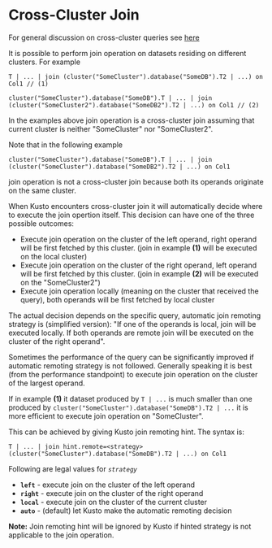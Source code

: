 # Cross-Cluster Join

For general discussion on cross-cluster queries see [here](syntax.md#queries)

It is possible to perform join operation on datasets residing on different clusters. For example 

<!-- csl -->
```
T | ... | join (cluster("SomeCluster").database("SomeDB").T2 | ...) on Col1 // (1)

cluster("SomeCluster").database("SomeDB").T | ... | join (cluster("SomeCluster2").database("SomeDB2").T2 | ...) on Col1 // (2)
```

In the examples above join operation is a cross-cluster join assuming that current cluster is neither "SomeCluster" nor "SomeCluster2".

Note that in the following example

<!-- csl -->
```
cluster("SomeCluster").database("SomeDB").T | ... | join (cluster("SomeCluster").database("SomeDB2").T2 | ...) on Col1 
```

join operation is not a cross-cluster join because both its operands originate on the same cluster.

When Kusto encounters cross-cluster join it will automatically decide where to execute the join opertion itself. This decision can have one of the three possible outcomes:
* Execute join operation on the cluster of the left operand, right operand will be first fetched by this cluster. (join in example **(1)** will be executed on the local cluster)
* Execute join operation on the cluster of the right operand, left operand will be first fetched by this cluster. (join in example **(2)** will be executed on the "SomeCluster2")
* Execute join operation locally (meaning on the cluster that received the query), both operands will be first fetched by local cluster

The actual decision depends on the specific query, automatic join remoting strategy is (simplified version): 
"If one of the operands is local, join will be executed locally. If both operands are remote join will be executed on the cluster of the right operand".

Sometimes the performance of the query can be significantly improved if automatic remoting strategy is not followed. Generally speaking it is best (from the performance standpoint) to execute join operation on the cluster of the largest operand.

If in example **(1)** it dataset produced by ```T | ...``` is much smaller than one produced by ```cluster("SomeCluster").database("SomeDB").T2 | ...``` it is more efficient to execute join operation on "SomeCluster".

This can be achieved by giving Kusto join remoting hint. The syntax is:

<!-- csl -->
```
T | ... | join hint.remote=<strategy> (cluster("SomeCluster").database("SomeDB").T2 | ...) on Col1
```

Following are legal values for *`strategy`*
* **`left`** - execute join on the cluster of the left operand 
* **`right`** - execute join on the cluster of the right operand
* **`local`** - execute join on the cluster of the current cluster
* **`auto`** - (default) let Kusto make the automatic remoting decision

**Note:** Join remoting hint will be ignored by Kusto if hinted strategy is not applicable to the join operation.
